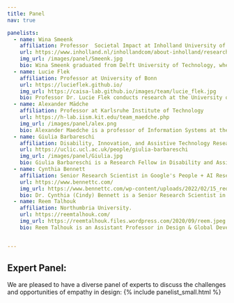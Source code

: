 ```yaml
---
title: Panel
nav: true

panelists:
  - name: Wina Smeenk	
    affiliation: Professor  Societal Impact at Inholland University of Applied Sciences
    url: https://www.inholland.nl/inhollandcom/about-inholland/research-profile-wina-smeenk/
    img_url: /images/panel/Smeenk.jpg
    bio: Wina Smeenk graduated from Delft University of Technology, where she studied Industrial Design and specialisedin human/user-centred design. She then spent more than 10 years working as an innovation strategist and designer for a variety of international businesses in many different sectors. She also co-developed innovative design-oriented educational programmes for the Universities of Applied sciences inholland, HAN, HvA, THNK, the Amsterdam School of Creative Leadership and the Faculty of Industrial Design at Eindhoven University of Technology. Since 2010, Wina runs her own empathic co-design firm, named ‘Wien’s Ontwerperschap’. In 2019, she defended her PhD thesis ‘Navigating empathy, empathic formation in co-design processes’ based on her own work in practice. Since 2021, Wina is appointed as a Professor in Societal Impact Design at Inholland University of Applied Sciences. Moreover, in 2022 she founded the Expertisenetwork Systemic Co-design (www.systemischcodesign.nl), a collaboration of four applied universities in the Netherlands
  - name: Lucie Flek
    affiliation: Professor at University of Bonn 
    url: https://lucieflek.github.io/
    img_url: https://caisa-lab.github.io/images/team/lucie_flek.jpg
    bio: Professor Dr. Lucie Flek conducts research at the University of Bonn and University of Marburg, leading the research group on Conversational AI and Social Analytics (CAISA). Her research combines insights from the fields of machine learning, natural language processing, computational social sciences, and human-machine interaction. The focus of her current investigations is the development of machine learning systems with the incorporating the individual language use of different people and sociodemographic groups. In this way, Professor Flek hopes to make personalized AI systems useful to a wide audience. In her earlier academic work at TU Darmstadt, Positive Psychology Center at University of Pennsylvania, and University College London, she has been focusing on psychological and social applications of stylistic variation insights. She has served as Area Chair for Computational Social Sciences at multiple ACL* conferences and organizes related workshops. Previously, she has worked on data science at the European Organization for Nuclear Research (CERN), Google, and Amazon Alexa AI.
  - name: Alexander Mädche 
    affiliation: Professor at Karlsruhe Institute of Technology
    url: https://h-lab.iism.kit.edu/team_maedche.php
    img_url: /images/panel/alex.png
    bio: Alexander Maedche is a professor of Information Systems at the Karlsruhe Institute of Technology (KIT) in Germany. He is heading the human-centered systems lab (h-lab) researching at the intersection of information systems and human-computer interaction the design of human-centered systems for better work and life.  In his research he leverages artificial intelligence (AI)  and biosignal sensor technologies to design conversational systems, user-adaptive systems, interactive business intelligence &  analytics systems as well as human-in-the-loop systems. He is a founding member of the non-profit association Usability & UX in Germany e.V.  
  - name: Giulia Barbareschi	
    affiliation: Disability, Innovation, and Assistive Technology Researcher, UCL.	
    url: https://uclic.ucl.ac.uk/people/giulia-barbareschi
    img_url: /images/panel/Giulia.jpg
    bio: Giulia Barbareschi is a Research Fellow in Disability and Assistive Technology Innovation at the Keio School of Media Design in Yokohama and an honorary lecturer at the Global Disability Innovation Hub and the UCL Interaction Centre in London. Throughout her career, Giulia has collaborated with several academic institutions across the world, start-ups and private ventures, NGOs, DPOs and UN agencies. Her research interest center on the design, development and evaluation of new and existing technologies to empower people with disabilities living in different parts of the world.
  - name: Cynthia Bennett
    affiliation: Senior Research Scientist in Google's People + AI Research group.	
    url: https://www.bennettc.com/
    img_url: https://www.bennettc.com/wp-content/uploads/2022/02/15_red-shirt-walnut-street-with-cane-smiling-close-up-urban-background-1.jpg
    bio: Dr. Cynthia (Cindy) Bennett is a Senior Research Scientist in Google’s Responsible AI and Human-Centered Technology organization. Her research concerns the intersection of AI ethics and disability. Bennett is regularly invited to speak about her research; recent hosts include Stanford University’s Center for Spatial and Textual Analysis (2022) and Apple’s Worldwide Developers Conference (2021). Previously, Bennett has worked at Carnegie Mellon University, Apple, and the University of Washington. Her work has received grant funding from Microsoft Research and the National Science Foundation, and eight of her peer reviewed publications have received awards. Bennett is a disabled woman scholar working in the tech and academic sectors, and she regularly volunteers to continue raising participation of people systemically excluded from STEM. She welcomes people to check out her website at bennettc.com, and to follow her Twitter handle, @clb5590.
  - name: Reem Talhouk
    affiliation: Northumbria University.	
    url: https://reemtalhouk.com/
    img_url: https://reemtalhouk.files.wordpress.com/2020/09/reem.jpeg
    bio: Reem Talhouk is an Assistant Professor in Design & Global Development at Northumbria University where she is also the Community Action & Innovation lead for the Global Development Futures Interdisciplinary Research Theme and a co-lead of the Design Feminisms Research Group. Her research is at the intersection of Humanitarianism, Global Development and HCI and engages with Feminist, Decolonial and Participatory Design theories and praxis. Her work interrogates the ways through which we go about in engaging in technological design and in turn how such designs influence the ways in which we engage with one another and with our worlds. She has conducted research in the ‘Middle East’, Europe and ‘Australia’ focusing on technologies, migration and revolution.


---
```


## Expert Panel:

We are pleased to have a diverse panel of experts to discuss the challenges and opportunities of empathy in design:
{% include panelist_small.html %}
